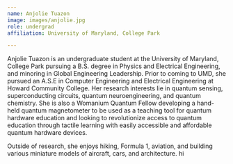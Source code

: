 ```yaml
---
name: Anjolie Tuazon
image: images/anjolie.jpg
role: undergrad
affiliation: University of Maryland, College Park

---
```


Anjolie Tuazon is an undergraduate student at the University of Maryland, College Park pursuing a B.S. degree in Physics and Electrical Engineering, and minoring in Global Engineering Leadership. Prior to coming to UMD, she pursued an A.S.E in Computer Engineering and Electrical Engineering at Howard Community College. Her research interests lie in quantum sensing, superconducting circuits, quantum neuroengineering, and quantum chemistry. She is also a Womanium Quantum Fellow developing a hand-held quantum magnetometer to be used as a teaching tool for quantum hardware education and looking to revolutionize access to quantum education through tactile learning with easily accessible and affordable quantum hardware devices.

Outside of research, she enjoys hiking, Formula 1, aviation, and building various miniature models of aircraft, cars, and architecture. hi
